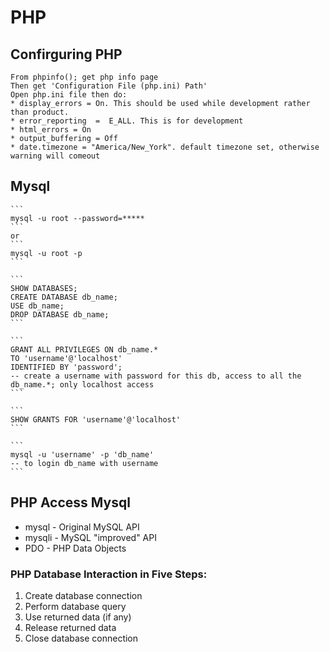 # PHP

## Confirguring PHP

	From phpinfo(); get php info page
	Then get 'Configuration File (php.ini) Path'
	Open php.ini file then do:
	* display_errors = On. This should be used while development rather than product.
	* error_reporting  =  E_ALL. This is for development
	* html_errors = On
	* output_buffering = Off
	* date.timezone = "America/New_York". default timezone set, otherwise warning will comeout

## Mysql
	
	```
	mysql -u root --password=*****
	```
	or 
	```
	mysql -u root -p 
	```

	```
	SHOW DATABASES;
	CREATE DATABASE db_name;
	USE db_name;
	DROP DATABASE db_name;
	```

	```
	GRANT ALL PRIVILEGES ON db_name.*
	TO 'username'@'localhost'
	IDENTIFIED BY 'password';
	-- create a username with password for this db, access to all the db_name.*; only localhost access
	```

	```
	SHOW GRANTS FOR 'username'@'localhost'
	```

	```
	mysql -u 'username' -p 'db_name' 
	-- to login db_name with username
	```
## PHP Access Mysql
* mysql - Original MySQL API
* mysqli - MySQL "improved" API
* PDO - PHP Data Objects

### PHP Database Interaction in Five Steps:
1. Create database connection
2. Perform database query
3. Use returned data (if any)
4. Release returned data
5. Close database connection
